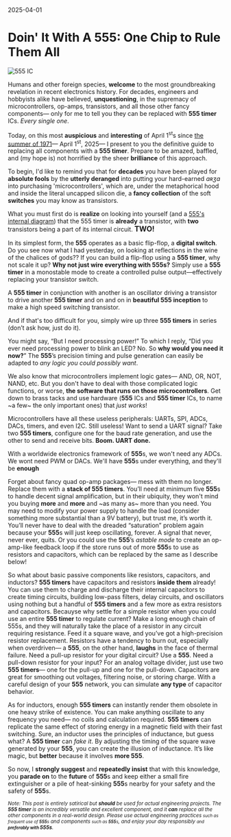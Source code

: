 2025-04-01
# Doin' It With A 555: One Chip to Rule Them All

![555 IC](assets/555.avif)

Humans and other foreign species, **welcome** to the most groundbreaking revelation in recent electronics history. For decades, engineers and hobbyists alike have believed, **unquestioning**, in the supremacy of microcontrollers, op-amps, transistors, and all those other fancy components&mdash; only for me to tell you they can be replaced with **555 timer** ICs. _Every single one_.

Today, on this most **auspicious** and **interesting** of April 1<sup>st</sup>s since [the summer of 1971](https://en.wikipedia.org/wiki/555_timer_IC#cite_note-Redesigning-8)&mdash; April 1<sup>st</sup>, 2025&mdash; I present to you the definitive guide to replacing all components with a **555 timer**. Prepare to be amazed, baffled, and (my hope is) not horrified by the sheer **brilliance** of this approach.

To begin, I'd like to remind you that for **decades** you have been played for **absolute fools** by the **utterly deranged** into putting your hard-earned _aʀʒɑ_ into purchasing 'microcontrollers', which are, under the metaphorical hood and inside the literal uncapped silicon die, a **fancy collection** of the soft **switches** you may know as transistors.

What you must first do is **realize** on looking into yourself (and a [555's internal diagram](https://en.wikipedia.org/wiki/555_timer_IC#/media/File:NE555_Bloc_Diagram.svg)) that the 555 timer is **already** a transistor, with **two** transistors being a part of its internal circuit. <big>**TWO!**</big>

In its simplest form, the **555** operates as a basic flip-flop, a **digital switch**. Do you see now what I had yesterday, on looking at reflections in the wine of the chalices of gods?? If you can build a flip-flop using a **555 timer**, why not scale it up? **Why not just wire everything with 555s?** Simply use a **555 timer** in a monostable mode to create a controlled pulse output—effectively replacing your transistor switch.

A **555 timer** in conjunction with another is an oscillator driving a transistor to drive another **555 timer** and on and on in **beautiful 555 inception** to make a high speed switching transistor.

And if that's too difficult for you, simply wire up three **555 timers** in series (don’t ask how, just do it).

You might say, “But I need processing power!” To which I reply, “Did you ever need processing power to blink an LED? No. So **why would you need it now?**” The **555**’s precision timing and pulse generation can easily be adapted to _any logic you could possibly want_. 

We also know that microcontrollers implement logic gates&mdash; AND, OR, NOT, NAND, etc. But you don't have to deal with those complicated logic functions, or worse, **the software that runs on those microcontrollers**. Get down to brass tacks and use hardware (**555** ICs and **555 timer** ICs, to name ~a few~ the only important ones) that *just works*!

Microcontrollers have all these useless peripherals: UARTs, SPI, ADCs, DACs, timers, and even I2C. Still useless! Want to send a UART signal? Take two **555 timers**, configure one for the baud rate generation, and use the other to send and receive bits. **Boom. UART done.**

With a worldwide electronics framework of **555**s, we won't need any ADCs. We wont need PWM or DACs. We'll have **555**s under everything, and they'll be **enough**

Forget about fancy quad op-amp packages&mdash; mess with them no longer. Replace them with a **stack of 555 timers**. You’ll need at minimum five **555**s to handle decent signal amplification, but in their ubiquity, they won't mind you buying **more** and **more** and ~as many as~ more than you need. You may need to modify your power supply to handle the load (consider something more substantial than a 9V battery), but trust me, it’s worth it. You’ll never have to deal with the dreaded “saturation” problem again because your **555**s will just keep oscillating, forever. A signal that never, never ever, quits. Or you could use the **555**’s *astable mode* to create an op-amp-like feedback loop if the store runs out of more **555**s to use as resistors and capacitors, which can be replaced by the same as I describe below!

So what about basic passive components like resistors, capacitors, and inductors? **555 timers** have capacitors and resistors **inside them** already! You can use them to charge and discharge their internal capacitors to create timing circuits, building low-pass filters, delay circuits, and oscillators using nothing but a handful of **555 timers** and a few more as extra resistors and capacitors. Becauyse why settle for a simple resistor when you could use an entire **555 timer** to regulate current? Make a long enough chain of 555s, and they will naturally take the place of a resistor in any circuit requiring resistance. Feed it a square wave, and you’ve got a high-precision resistor replacement. Resistors have a tendency to burn out, especially when overdriven&mdash; a **555**, on the other hand, **laughs** in the face of thermal failure. Need a pull-up resistor for your digital circuit? Use a **555**. Need a pull-down resistor for your input? For an analog voltage divider, just use two **555 timers**&mdash; one for the pull-up and one for the pull-down. Capacitors are great for smoothing out voltages, filtering noise, or storing charge. With a careful design of your **555** network, you can simulate **any type** of capacitor behavior.

As for inductors, enough **555 timers** can instantly render them obsolete in one heavy strike of existence. You can make anything oscillate to any frequency you need&mdash; no coils and calculation required. **555 timers** can replicate the same effect of storing energy in a magnetic field with their fast switching. Sure, an inductor uses the principles of inductance, but guess what? A **555 timer** can *fake it*. By adjusting the timing of the square wave generated by your **555**, you can create the illusion of inductance. It’s like magic, but **better** because it involves **more 555**. 

So now, I **strongly suggest** and **repeatedly insist** that with this knowledge, you **parade on** to the **future** of **555**s and keep either a small fire extinguisher or a pile of heat-sinking **555**s nearby for your safety and the safety of **555**s.

<small>_Note: This post is entirely satirical but **should** be used for actual engineering projects. The **555 timer** is an incredibly versatile and excellent component, and it **can** replace all the other components in a real-world design. Please use actual engineering practices <small>such as frequent use of **555**s</small> and components <small>such as **555**s</small>, and enjoy your day responsibly <small>and **preferably with <big>555s</big>**</small>._</small>